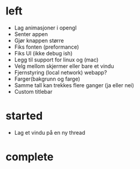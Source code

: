 # left

- Lag animasjoner i opengl
- Senter appen
- Gjør knappen større
- Fiks fonten (preformance)
- Fiks UI (ikke debug ish)
- Legg til support for linux og (mac)
- Velg mellom skjermer eller bare et vindu
- Fjernstyring (local network) webapp?
- Farger(bakgrunn og farge)
- Samme tall kan trekkes flere ganger (ja eller nei)
- Custom titlebar


# started


- Lag et vindu på en ny thread




# complete

